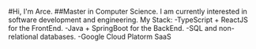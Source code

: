 #Hi, I'm Arce. 
##Master in Computer Science. 
I am currently interested in software development and engineering. 
My Stack:
-TypeScript + ReactJS for the FrontEnd.
-Java + SpringBoot for the BackEnd.
-SQL and non-relational databases.
-Google Cloud Platorm SaaS 


<!--
**DevArce/DevArce** is a ✨ _special_ ✨ repository because its `README.md` (this file) appears on your GitHub profile.

Here are some ideas to get you started:

- 🔭 I’m currently working on ...
- 🌱 I’m currently learning ...
- 👯 I’m looking to collaborate on ...
- 🤔 I’m looking for help with ...
- 💬 Ask me about ...
- 📫 How to reach me: ...
- 😄 Pronouns: ...
- ⚡ Fun fact: ...
-->
